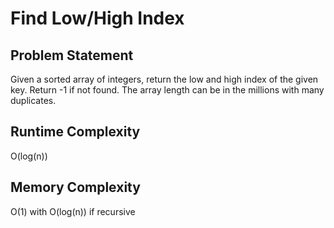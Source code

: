 # Find Low/High Index

## Problem Statement
Given a sorted array of integers, return the low and high index of the given key. Return -1 if not found. The array length can be in the millions with many duplicates.

## Runtime Complexity
O(log(n))

## Memory Complexity
O(1) with O(log(n)) if recursive
